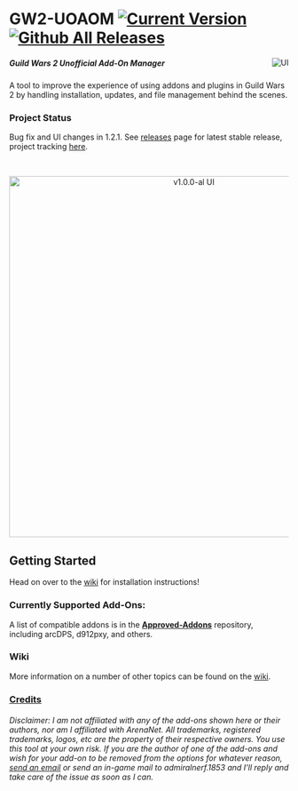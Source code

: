 # GW2-UOAOM [![Current Version](https://img.shields.io/github/release/fmmmlee/GW2-Addon-Manager)](https://github.com/fmmmlee/GW2-Addon-Manager/releases) [![Github All Releases](https://img.shields.io/github/downloads/fmmmlee/GW2-Addon-Manager/total.svg)]() 
<a href="https://ci.appveyor.com/project/fmmmlee/gw2-addon-manager"><img src="https://ci.appveyor.com/api/projects/status/github/fmmmlee/gw2-addon-manager" alt="UI" align="right"/></a>


##### Guild Wars 2 Unofficial Add-On Manager
A tool to improve the experience of using addons and plugins in Guild Wars 2 by handling installation, updates, and file management behind the scenes.

### Project Status
Bug fix and UI changes in 1.2.1. See [releases](https://github.com/fmmmlee/GW2-Addon-Manager/releases) page for latest stable release, project tracking [here](https://github.com/fmmmlee/GW2-Addon-Manager/projects/3).

&nbsp;

<p align="center">
<img src="https://user-images.githubusercontent.com/30479162/71754682-1563d100-2e3c-11ea-8a38-b6b7b6871c61.jpg" alt="v1.0.0-al UI" width="650"/>
</p>

## Getting Started
Head on over to the [wiki](https://github.com/fmmmlee/GW2-Addon-Manager/wiki) for installation instructions!

### Currently Supported Add-Ons:
A list of compatible addons is in the <a href="https://github.com/gw2-addon-loader/Approved-Addons">**Approved-Addons**</a> repository, including arcDPS, d912pxy, and others.

### Wiki
More information on a number of other topics can be found on the [wiki](https://github.com/fmmmlee/GW2-Addon-Manager/wiki).

### [Credits](https://github.com/fmmmlee/GW2-Addon-Manager/wiki/Credits)

###### Disclaimer: I am not affiliated with any of the add-ons shown here or their authors, nor am I affiliated with ArenaNet. All trademarks, registered trademarks, logos, etc are the property of their respective owners. You use this tool at your own risk. If you are the author of one of the add-ons and wish for your add-on to be removed from the options for whatever reason, <a href="mailto:fmmmlee@gmail.com">send an email</a> or send an in-game mail to admiralnerf.1853 and I'll reply and take care of the issue as soon as I can.
